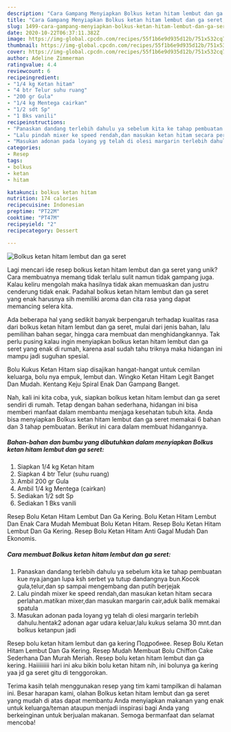```yaml
---
description: "Cara Gampang Menyiapkan Bolkus ketan hitam lembut dan ga seret, Lezat"
title: "Cara Gampang Menyiapkan Bolkus ketan hitam lembut dan ga seret, Lezat"
slug: 1499-cara-gampang-menyiapkan-bolkus-ketan-hitam-lembut-dan-ga-seret-lezat
date: 2020-10-22T06:37:11.382Z
image: https://img-global.cpcdn.com/recipes/55f1b6e9d935d12b/751x532cq70/bolkus-ketan-hitam-lembut-dan-ga-seret-foto-resep-utama.jpg
thumbnail: https://img-global.cpcdn.com/recipes/55f1b6e9d935d12b/751x532cq70/bolkus-ketan-hitam-lembut-dan-ga-seret-foto-resep-utama.jpg
cover: https://img-global.cpcdn.com/recipes/55f1b6e9d935d12b/751x532cq70/bolkus-ketan-hitam-lembut-dan-ga-seret-foto-resep-utama.jpg
author: Adeline Zimmerman
ratingvalue: 4.4
reviewcount: 6
recipeingredient:
- "1/4 kg Ketan hitam"
- "4 btr Telur suhu ruang"
- "200 gr Gula"
- "1/4 kg Mentega cairkan"
- "1/2 sdt Sp"
- "1 Bks vanili"
recipeinstructions:
- "Panaskan dandang terlebih dahulu ya sebelum kita ke tahap pembuatan kue nya.jangan lupa ksh serbet ya tutup dandangnya bun.Kocok gula,telur,dan sp sampai mengembang dan putih berjejak"
- "Lalu pindah mixer ke speed rendah,dan masukan ketan hitam secara perlahan.matikan mixer,dan masukan margarin cair,aduk balik memakai spatula"
- "Masukan adonan pada loyang yg telah di olesi margarin terlebih dahulu.hentak2 adonan agar udara keluar,lalu kukus selama 30 mnt.dan bolkus ketanpun jadi"
categories:
- Resep
tags:
- bolkus
- ketan
- hitam

katakunci: bolkus ketan hitam 
nutrition: 174 calories
recipecuisine: Indonesian
preptime: "PT22M"
cooktime: "PT47M"
recipeyield: "2"
recipecategory: Dessert

---
```



![Bolkus ketan hitam lembut dan ga seret](https://img-global.cpcdn.com/recipes/55f1b6e9d935d12b/751x532cq70/bolkus-ketan-hitam-lembut-dan-ga-seret-foto-resep-utama.jpg)

Lagi mencari ide resep bolkus ketan hitam lembut dan ga seret yang unik? Cara membuatnya memang tidak terlalu sulit namun tidak gampang juga. Kalau keliru mengolah maka hasilnya tidak akan memuaskan dan justru cenderung tidak enak. Padahal bolkus ketan hitam lembut dan ga seret yang enak harusnya sih memiliki aroma dan cita rasa yang dapat memancing selera kita.

Ada beberapa hal yang sedikit banyak berpengaruh terhadap kualitas rasa dari bolkus ketan hitam lembut dan ga seret, mulai dari jenis bahan, lalu pemilihan bahan segar, hingga cara membuat dan menghidangkannya. Tak perlu pusing kalau ingin menyiapkan bolkus ketan hitam lembut dan ga seret yang enak di rumah, karena asal sudah tahu triknya maka hidangan ini mampu jadi suguhan spesial.

Bolu Kukus Ketan Hitam siap disajikan hangat-hangat untuk cemilan keluarga, bolu nya empuk, lembut dan. Wingko Ketan Hitam Legit Banget Dan Mudah. Kentang Keju Spiral Enak Dan Gampang Banget.


Nah, kali ini kita coba, yuk, siapkan bolkus ketan hitam lembut dan ga seret sendiri di rumah. Tetap dengan bahan sederhana, hidangan ini bisa memberi manfaat dalam membantu menjaga kesehatan tubuh kita. Anda bisa menyiapkan Bolkus ketan hitam lembut dan ga seret memakai 6 bahan dan 3 tahap pembuatan. Berikut ini cara dalam membuat hidangannya.

<!--inarticleads1-->

##### Bahan-bahan dan bumbu yang dibutuhkan dalam menyiapkan Bolkus ketan hitam lembut dan ga seret:

1. Siapkan 1/4 kg Ketan hitam
1. Siapkan 4 btr Telur (suhu ruang)
1. Ambil 200 gr Gula
1. Ambil 1/4 kg Mentega (cairkan)
1. Sediakan 1/2 sdt Sp
1. Sediakan 1 Bks vanili


Resep Bolu Ketan Hitam Lembut Dan Ga Kering. Bolu Ketan Hitam Lembut Dan Enak Cara Mudah Membuat Bolu Ketan Hitam. Resep Bolu Ketan Hitam Lembut Dan Ga Kering. Resep Bolu Ketan Hitam Anti Gagal Mudah Dan Ekonomis. 

<!--inarticleads2-->

##### Cara membuat Bolkus ketan hitam lembut dan ga seret:

1. Panaskan dandang terlebih dahulu ya sebelum kita ke tahap pembuatan kue nya.jangan lupa ksh serbet ya tutup dandangnya bun.Kocok gula,telur,dan sp sampai mengembang dan putih berjejak
1. Lalu pindah mixer ke speed rendah,dan masukan ketan hitam secara perlahan.matikan mixer,dan masukan margarin cair,aduk balik memakai spatula
1. Masukan adonan pada loyang yg telah di olesi margarin terlebih dahulu.hentak2 adonan agar udara keluar,lalu kukus selama 30 mnt.dan bolkus ketanpun jadi


Resep bolu ketan hitam lembut dan ga kering Подробнее. Resep Bolu Ketan Hitam Lembut Dan Ga Kering. Resep Mudah Membuat Bolu Chiffon Cake Sederhana Dan Murah Meriah. Resep bolu ketan hitam lembut dan ga kering. Haiiiiiiiii hari ini aku bikin bolu ketan hitam nih, ini bolunya ga kering yaa jd ga seret gitu di tenggorokan. 

Terima kasih telah menggunakan resep yang tim kami tampilkan di halaman ini. Besar harapan kami, olahan Bolkus ketan hitam lembut dan ga seret yang mudah di atas dapat membantu Anda menyiapkan makanan yang enak untuk keluarga/teman ataupun menjadi inspirasi bagi Anda yang berkeinginan untuk berjualan makanan. Semoga bermanfaat dan selamat mencoba!
